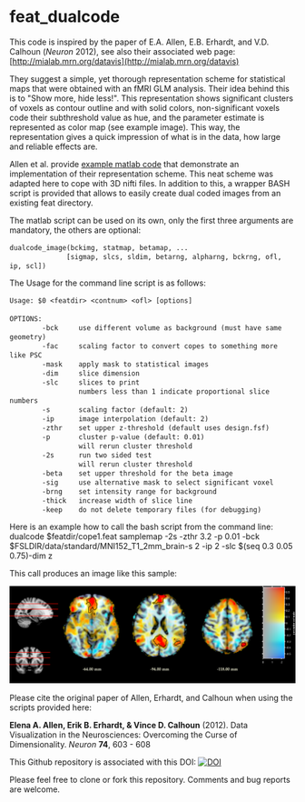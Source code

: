 feat_dualcode
=======

This code is inspired by the paper of E.A. Allen, E.B. Erhardt, and V.D. Calhoun (*Neuron* 2012), see also their associated web page: [http://mialab.mrn.org/datavis](http://mialab.mrn.org/datavis)

They suggest a simple, yet thorough representation scheme for statistical maps that were obtained with an fMRI GLM analysis. Their idea behind this is to "Show more, hide less!". This representation shows significant clusters of voxels as contour outline and with solid colors, non-significant voxels code their subthreshold value as hue, and the parameter estimate is represented as color map (see example image). This way, the representation gives a quick impression of what is in the data, how large and reliable effects are.

Allen et al. provide [example matlab code](http://mialab.mrn.org/datavis/docs/dualcodeExample.zip) that demonstrate an implementation of their representation scheme. This neat scheme was adapted here to cope with 3D nifti files. In addition to this, a wrapper BASH script is provided that allows to easily create dual coded images from an existing feat directory.

The matlab script can be used on its own, only the first three arguments are mandatory, the others are optional:

    dualcode_image(bckimg, statmap, betamap, ...
                  [sigmap, slcs, sldim, betarng, alpharng, bckrng, ofl, ip, scl])

The Usage for the command line script is as follows: 

    Usage: $0 <featdir> <contnum> <ofl> [options]
    
    OPTIONS:
            -bck     use different volume as background (must have same geometry)
            -fac     scaling factor to convert copes to something more like PSC
            -mask    apply mask to statistical images
            -dim     slice dimension
            -slc     slices to print
                     numbers less than 1 indicate proportional slice numbers
            -s       scaling factor (default: 2)
            -ip      image interpolation (default: 2)
            -zthr    set upper z-threshold (default uses design.fsf)
            -p       cluster p-value (default: 0.01)
                     will rerun cluster threshold
            -2s      run two sided test
                     will rerun cluster threshold
            -beta    set upper threshold for the beta image
            -sig     use alternative mask to select significant voxel
            -brng    set intensity range for background
            -thick   increase width of slice line
            -keep    do not delete temporary files (for debugging)

Here is an example how to call the bash script from the command line:
    dualcode $featdir/cope1.feat samplemap -2s -zthr 3.2 -p 0.01 -bck $FSLDIR/data/standard/MNI152_T1_2mm_brain-s 2 -ip 2 -slc $(seq 0.3 0.05 0.75)-dim z

This call produces an image like this sample:

![Example slices of a statistical map that represents the parameter estimate as color code and the corresponding z-value as hue. Significant clusters are indicated by contour lines and are shown with solid colors.](samplemap.png?raw=true "Example slices of a statistical map that represents the parameter estimate as color code and the corresponding z-value as hue. Significant clusters are indicated by contour lines and are shown with solid colors.")

Please cite the original paper of Allen, Erhardt, and Calhoun when using the scripts provided here: 

**Elena A. Allen, Erik B. Erhardt, & Vince D. Calhoun** (2012). Data Visualization in the Neurosciences: Overcoming the Curse of Dimensionality. *Neuron* **74**, 603 - 608

This Github repository is associated with this DOI: [![DOI](https://zenodo.org/badge/4883/wzinke/feat_dualcode.png)](http://dx.doi.org/10.5281/zenodo.12835)

Please feel free to clone or fork this repository. Comments and bug reports are welcome.
